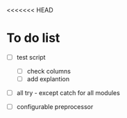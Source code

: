 <<<<<<< HEAD
# To do list
- [ ] test script 
  - [ ] check columns 
  - [ ] add explantion
- [ ] all try - except catch for all modules
- [ ] configurable preprocessor 


